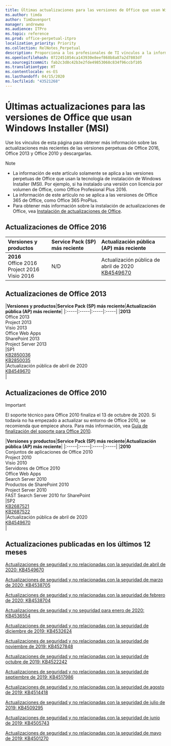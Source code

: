 ```yaml
---
title: Últimas actualizaciones para las versiones de Office que usan Windows Installer (MSI)
ms.author: timda
author: TimDavenport
manager: andrewmo
ms.audience: ITPro
ms.topic: reference
ms.prod: office-perpetual-itpro
localization_priority: Priority
ms.collection: RelNotes_Perpetual
description: Proporciona a los profesionales de TI vínculos a la información de las últimas actualizaciones de las versiones perpetuas de Office 2016, Office 2013 y Office 2010.
ms.openlocfilehash: 0722451054ca143930e8eef868b8a87a2d7803df
ms.sourcegitcommit: fab2c3d8c42b3e2fde49853068c834f96ccbf105
ms.translationtype: HT
ms.contentlocale: es-ES
ms.lasthandoff: 04/15/2020
ms.locfileid: "43521268"
---
```

# <a name="latest-updates-for-versions-of-office-that-use-windows-installer-msi"></a>Últimas actualizaciones para las versiones de Office que usan Windows Installer (MSI)

Use los vínculos de esta página para obtener más información sobre las actualizaciones más recientes de las versiones perpetuas de Office 2016, Office 2013 y Office 2010 y descargarlas.
  
 
> [!NOTE]
> - La información de este artículo solamente se aplica a las versiones perpetuas de Office que usan la tecnología de instalación de Windows Installer (MSI). Por ejemplo, si ha instalado una versión con licencia por volumen de Office, como Office Profesional Plus 2016.
> - La información de este artículo no se aplica a las versiones de Office 365 de Office, como Office 365 ProPlus.
> - Para obtener más información sobre la instalación de actualizaciones de Office, vea [Instalación de actualizaciones de Office](https://support.office.com/article/2ab296f3-7f03-43a2-8e50-46de917611c5). 


## <a name="office-2016-updates"></a>Actualizaciones de Office 2016

|**Versiones y productos**|**Service Pack (SP) más reciente**|**Actualización pública (AP) más reciente**|
|:-----|:-----|:-----|
|**2016** <br/> Office 2016  <br/> Project 2016  <br/> Visio 2016  <br/> |N/D  <br/> |Actualización pública de abril de 2020  <br/> [KB4549670](https://support.microsoft.com/help/4549670) <br/> |
   
## <a name="office-2013-updates"></a>Actualizaciones de Office 2013

|**Versiones y productos**|**Service Pack (SP) más reciente**|**Actualización pública (AP) más reciente**|
|:-----|:-----|:-----|:-----|
|**2013** <br/> Office 2013  <br/> Project 2013  <br/> Visio 2013  <br/> Office Web Apps  <br/> SharePoint 2013  <br/> Project Server 2013  <br/> |SP1 <br/> [KB2850036](https://support.microsoft.com/kb/2850036) <br/>[KB2850035](https://support.microsoft.com/kb/2850035) <br/> |Actualización pública de abril de 2020  <br/> [KB4549670](https://support.microsoft.com/help/4549670) <br/> |
   
## <a name="office-2010-updates"></a>Actualizaciones de Office 2010
> [!IMPORTANT]
El soporte técnico para Office 2010 finaliza el 13 de octubre de 2020. Si todavía no ha empezado a actualizar su entorno de Office 2010, se recomienda que empiece ahora. Para más información, vea [Guía de finalización del soporte para Office 2010](https://docs.microsoft.com/DeployOffice/office-2010-end-support-roadmap).

|**Versiones y productos**|**Service Pack (SP) más reciente**|**Actualización pública (AP) más reciente**|
|:-----|:-----|:-----|:-----|
|**2010** <br/> Conjuntos de aplicaciones de Office 2010  <br/> Project 2010  <br/> Visio 2010  <br/> Servidores de Office 2010  <br/> Office Web Apps  <br/> Search Server 2010  <br/> Productos de SharePoint 2010  <br/> Project Server 2010  <br/> FAST Search Server 2010 for SharePoint  <br/> |SP2 <br/>[KB2687521](https://support.microsoft.com/kb/2687521) <br/> [KB2687522](https://support.microsoft.com/kb/2687522) <br/> |Actualización pública de abril de 2020  <br/> [KB4549670](https://support.microsoft.com/help/4549670) <br/>|
   

   
## <a name="updates-released-in-past-12-months"></a>Actualizaciones publicadas en los últimos 12 meses

[Actualizaciones de seguridad y no relacionadas con la seguridad de abril de 2020: KB4549670](https://support.microsoft.com/help/4549670)

[Actualizaciones de seguridad y no relacionadas con la seguridad de marzo de 2020: KB4538705](https://support.microsoft.com/help/4538705)

[Actualizaciones de seguridad y no relacionadas con la seguridad de febrero de 2020: KB4538704](https://support.microsoft.com/help/4538704)

[Actualizaciones de seguridad y no seguridad para enero de 2020: KB4536554](https://support.microsoft.com/help/4536554)

[Actualizaciones de seguridad y no relacionadas con la seguridad de diciembre de 2019: KB4532624](https://support.microsoft.com/help/4532624)

[Actualizaciones de seguridad y no relacionadas con la seguridad de noviembre de 2019: KB4527848](https://support.microsoft.com/help/4527848)

[Actualizaciones de seguridad y no relacionadas con la seguridad de octubre de 2019: KB4522242](https://support.microsoft.com/help/4522242)

[Actualizaciones de seguridad y no relacionadas con la seguridad de septiembre de 2019: KB4517986](https://support.microsoft.com/help/4517986 )

[Actualizaciones de seguridad y no relacionadas con la seguridad de agosto de 2019: KB4514418](https://support.microsoft.com/help/4514418)

[Actualizaciones de seguridad y no relacionadas con la seguridad de julio de 2019: KB4509295](https://support.microsoft.com/help/4509295)

[Actualizaciones de seguridad y no relacionadas con la seguridad de junio de 2019: KB4505743](https://support.microsoft.com/help/4505743)

[Actualizaciones de seguridad y no relacionadas con la seguridad de mayo de 2019: KB4501270](https://support.microsoft.com/help/4501270)

 










 

   

   

  


  
 
  
 
  

  
   
  
